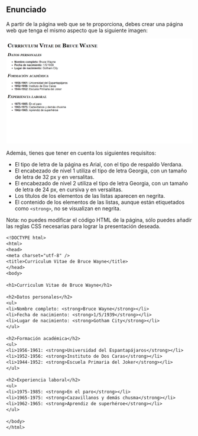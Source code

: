 
## Enunciado
A partir de la página web que se te proporciona, debes crear una página web que tenga el mismo aspecto que la siguiente imagen:

![Elemento html](estilo-texto-1.png)

Además, tienes que tener en cuenta los siguientes requisitos:

*   El tipo de letra de la página es Arial, con el tipo de respaldo Verdana.
*   El encabezado de nivel 1 utiliza el tipo de letra Georgia, con un tamaño de letra de 32 px y en versalitas.
*   El encabezado de nivel 2 utiliza el tipo de letra Georgia, con un tamaño de letra de 24 px, en cursiva y en versalitas.
*   Los títulos de los elementos de las listas aparecen en negrita.
*   El contenido de los elementos de las listas, aunque están etiquetados como `<strong>`, no se visualizan en negrita.

Nota: no puedes modificar el código HTML de la página, sólo puedes añadir las reglas CSS necesarias para lograr la presentación deseada.

```
<!DOCTYPE html>
<html>
<head>
<meta charset="utf-8" />
<title>Curriculum Vitae de Bruce Wayne</title>
</head>
<body>

<h1>Curriculum Vitae de Bruce Wayne</h1>

<h2>Datos personales</h2>
<ul>
<li>Nombre completo: <strong>Bruce Wayne</strong></li>
<li>Fecha de nacimiento: <strong>1/5/1939</strong></li>
<li>Lugar de nacimiento: <strong>Gotham City</strong></li>
</ul>

<h2>Formación académica</h2>
<ul>
<li>1956-1961: <strong>Universidad del Espantapájaros</strong></li>
<li>1952-1956: <strong>Instituto de Dos Caras</strong></li>
<li>1944-1952: <strong>Escuela Primaria del Joker</strong></li>
</ul>

<h2>Experiencia laboral</h2>
<ul>
<li>1975-1985: <strong>En el paro</strong></li>
<li>1965-1975: <strong>Cazavillanos y demás chusma</strong></li>
<li>1962-1965: <strong>Aprendiz de superhéroe</strong></li>
</ul>

</body>
</html>
```